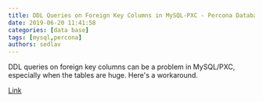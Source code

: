 ```yaml
---
title: DDL Queries on Foreign Key Columns in MySQL-PXC - Percona Database Performance Blog
date: 2019-06-20 11:41:58
categories: [data base]
tags: [mysql,percona]
authors: sedlav
---
```


DDL queries on foreign key columns can be a problem in MySQL/PXC, especially when the tables are huge. Here's a workaround.

[Link](https://www.percona.com/blog/2019/06/04/ddl-queries-foreign-key-columns-mysql-pxc/)
